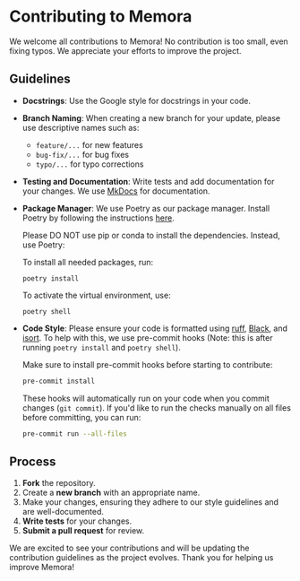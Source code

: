 # Contributing to Memora

We welcome all contributions to Memora! No contribution is too small, even fixing typos. We appreciate your efforts to improve the project.

## Guidelines

- **Docstrings**: Use the Google style for docstrings in your code.

- **Branch Naming**: When creating a new branch for your update, please use descriptive names such as:
  - `feature/...` for new features
  - `bug-fix/...` for bug fixes
  - `typo/...` for typo corrections

- **Testing and Documentation**: Write tests and add documentation for your changes. We use [MkDocs](https://www.mkdocs.org/) for documentation.

- **Package Manager**: We use Poetry as our package manager. Install Poetry by following the instructions [here](https://python-poetry.org/docs/#installation).

  Please DO NOT use pip or conda to install the dependencies. Instead, use Poetry:

  To install all needed packages, run:
  ```
  poetry install
  ```

  To activate the virtual environment, use:
  ```
  poetry shell
  ```

- **Code Style**: Please ensure your code is formatted using [ruff](https://beta.ruff.rs/docs/rules/), [Black](https://black.readthedocs.io/en/stable/), and [isort](https://isort.readthedocs.io/en/latest/). To help with this, we use pre-commit hooks (Note: this is after running `poetry install` and `poetry shell`).

  Make sure to install pre-commit hooks before starting to contribute:
  ```bash
  pre-commit install
  ```

  These hooks will automatically run on your code when you commit changes (`git commit`). If you'd like to run the checks manually on all files before committing, you can run:

  ```bash
  pre-commit run --all-files
  ```

## Process

1. **Fork** the repository.
2. Create a **new branch** with an appropriate name.
3. Make your changes, ensuring they adhere to our style guidelines and are well-documented.
4. **Write tests** for your changes.
5. **Submit a pull request** for review.

We are excited to see your contributions and will be updating the contribution guidelines as the project evolves. Thank you for helping us improve Memora!
